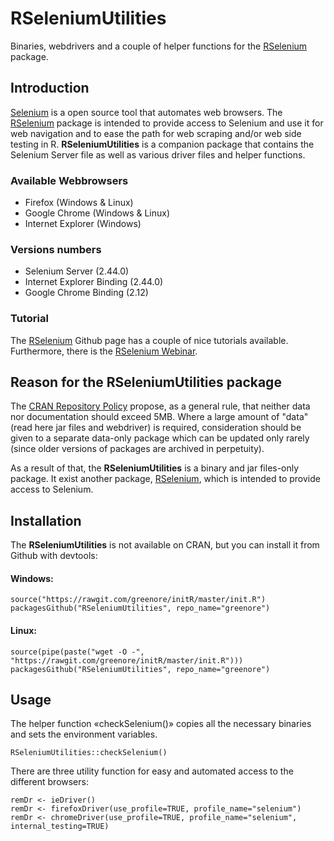 RSeleniumUtilities
==================

Binaries, webdrivers and a couple of helper functions for the [RSelenium][] package. 

## Introduction

[Selenium][] is a open source tool that automates web browsers. The [RSelenium][] package is intended to provide access to Selenium and use it for web navigation and to ease the path for web scraping and/or web side testing in R. __RSeleniumUtilities__ is a companion package that contains the Selenium Server file as well as various driver files and helper functions.

### Available Webbrowsers
- Firefox (Windows & Linux)
- Google Chrome (Windows & Linux)
- Internet Explorer (Windows)

### Versions numbers
- Selenium Server (2.44.0)
- Internet Explorer Binding (2.44.0)
- Google Chrome Binding (2.12)

### Tutorial
The [RSelenium][] Github page has a couple of nice tutorials available. Furthermore, there is the [RSelenium Webinar][].

## Reason for the RSeleniumUtilities package

The [CRAN Repository Policy][] propose, as a general rule, that neither data nor documentation should exceed 5MB. Where a large amount of "data" (read here jar files and webdriver) is required, consideration should be given to a separate data-only package which can be updated only rarely (since older versions of packages are archived in perpetuity).

As a result of that, the __RSeleniumUtilities__ is a binary and jar files-only package. It exist another package, [RSelenium][], which is intended to provide access to Selenium.

## Installation
The __RSeleniumUtilities__ is not available on CRAN, but you can install it from Github with devtools:

#### Windows:
```
source("https://rawgit.com/greenore/initR/master/init.R")
packagesGithub("RSeleniumUtilities", repo_name="greenore")
```

#### Linux:
```
source(pipe(paste("wget -O -", "https://rawgit.com/greenore/initR/master/init.R")))
packagesGithub("RSeleniumUtilities", repo_name="greenore")
```

## Usage
The helper function «checkSelenium()» copies all the necessary binaries and sets the environment variables.
```
RSeleniumUtilities::checkSelenium()
```
There are three utility function for easy and automated access to the different browsers:
```
remDr <- ieDriver()
remDr <- firefoxDriver(use_profile=TRUE, profile_name="selenium")
remDr <- chromeDriver(use_profile=TRUE, profile_name="selenium", internal_testing=TRUE)
```

[Selenium]: http://docs.seleniumhq.org/
[RSelenium]: https://github.com/ropensci/RSelenium
[RSelenium Webinar]: https://www.youtube.com/watch?v=ic65SWRWrKA
[CRAN Repository Policy]: http://cran.r-project.org/web/packages/policies.html
